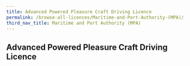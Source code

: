 ```yaml
---
title: Advanced Powered Pleasure Craft Driving Licence
permalink: /browse-all-licences/Maritime-and-Port-Authority-(MPA)/
third_nav_title: Maritime and Port Authority (MPA)
---
```

## Advanced Powered Pleasure Craft Driving Licence
